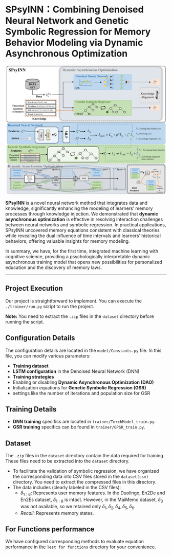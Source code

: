 # SPsyINN：Combining Denoised Neural Network and Genetic Symbolic Regression for Memory Behavior Modeling via Dynamic Asynchronous Optimization

![avator](Images/SPsyINN.png)

**SPsyINN** is a novel neural network method that integrates data and knowledge, significantly enhancing the modeling of learners’ memory processes through knowledge injection. We demonstrated that **dynamic asynchronous optimization** is effective in resolving interaction challenges between neural networks and symbolic regression. In practical applications, SPsyINN uncovered memory equations consistent with classical theories while revealing the dual influence of time intervals and learners’ historical behaviors, offering valuable insights for memory modeling.

In summary, we have, for the first time, integrated machine learning with cognitive science, providing a psychologically interpretable dynamic asynchronous training model that opens new possibilities for personalized education and the discovery of memory laws.

---

## Project Execution

Our project is straightforward to implement. You can execute the `./trainer/run.py` script to run the project. 

**Note:** You need to extract the `.zip` files in the `dataset` directory before running the script.

## Configuration Details
The configuration details are located in the `model/Constants.py` file. In this file, you can modify various parameters:

- **Training dataset**
- **LSTM configuration** in the Denoised Neural Network (DNN)
- **Training strategies**
- Enabling or disabling **Dynamic Asynchronous Optimization (DAO)**
- Initialization equations for **Genetic Symbolic Regression (GSR)**
- settings like the number of iterations and population size for GSR

## Training Details

- **DNN training** specifics are located in `trainer/TorchModel_train.py`.
- **GSR training** specifics can be found in `trainer/GPSR_train.py`.

## Dataset

The `.zip` files in the `dataset` directory contain the data required for training. These files need to be extracted into the `dataset` directory.
- To facilitate the validation of symbolic regression, we have organized the corresponding data into CSV files stored in the `dataset(csv)` directory. You need to extract the compressed files in this directory.
- The data includes (clearly labeled in the CSV files):
  - $\delta_{1:6}$: Represents user memory features. In the Duolingo, En2De and En2Es dataset, $\delta_{1:6}$ is intact. However, in the MaiMemo dataset, $\delta_3$ was not available, so we retained only $\delta_1, \delta_2, \delta_4, \delta_5, \delta_6$.
  - $Recall$: Represents memory states.



## For Functions performance

We have configured corresponding methods to evaluate equation performance in the `Test for functions` directory for your convenience.



